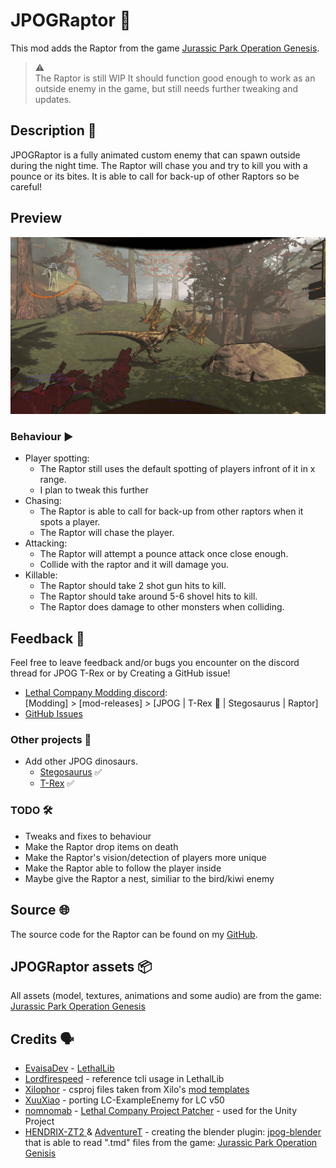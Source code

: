 # JPOGRaptor 🦖

This mod adds the Raptor from the game [Jurassic Park Operation Genesis](https://en.wikipedia.org/wiki/Jurassic_Park:_Operation_Genesis).

> ⚠️  
> The Raptor is still WIP
> It should function good enough to work as an outside enemy in the game, but still needs further tweaking and updates.

## Description 📃
JPOGRaptor is a fully animated custom enemy that can spawn outside during the night time.
The Raptor will chase you and try to kill you with a pounce or its bites. It is able to call for back-up of other Raptors so be careful!

## Preview

![JPOGRaptor on VOW](https://raw.githubusercontent.com/347956/JPOGRaptor/refs/heads/main/Screenshots/20250613000856_1.jpg)

### Behaviour ▶️
- Player spotting:
	- The Raptor still uses the default spotting of players infront of it in x range.
    - I plan to tweak this further
- Chasing:
    - The Raptor is able to call for back-up from other raptors when it spots a player.
	- The Raptor will chase the player.
- Attacking:
	- The Raptor will attempt a pounce attack once close enough.
    - Collide with the raptor and it will damage you.
- Killable:
	- The Raptor should take 2 shot gun hits to kill.
    - The Raptor should take around 5-6 shovel hits to kill.
    - The Raptor does damage to other monsters when colliding.

## Feedback 📢
Feel free to leave feedback and/or bugs you encounter on the discord thread for JPOG T-Rex or by Creating a GitHub issue!  
- [Lethal Company Modding discord](https://discord.com/channels/1168655651455639582/1267152262602555473):  
	[Modding] > [mod-releases] > [JPOG | T-Rex 🦖 | Stegosaurus | Raptor] 
- [GitHub Issues](https://github.com/347956/JPOGRaptor/issues)

### Other projects 💭
- Add other JPOG dinosaurs.
	- [Stegosaurus](https://thunderstore.io/c/lethal-company/p/347956/JPOGStegosaurus/) ✅
	- [T-Rex](https://thunderstore.io/c/lethal-company/p/347956/JPOGTrex/) ✅

### TODO 🛠️
- Tweaks and fixes to behaviour
- Make the Raptor drop items on death
- Make the Raptor's vision/detection of players more unique
- Make the Raptor able to follow the player inside
- Maybe give the Raptor a nest, similiar to the bird/kiwi enemy

## Source 🌐
The source code for the Raptor can be found on my [GitHub](https://github.com/347956/JPOGRaptor).

## JPOGRaptor assets 📦
All assets (model, textures, animations and some audio) are from the game:
[Jurassic Park Operation Genesis](https://en.wikipedia.org/wiki/Jurassic_Park:_Operation_Genesis)

## Credits 🗣️
- [EvaisaDev](https://github.com/EvaisaDev) - [LethalLib](https://github.com/EvaisaDev/LethalLib)  
- [Lordfirespeed](https://github.com/Lordfirespeed) - reference tcli usage in LethalLib  
- [Xilophor](https://github.com/Xilophor) - csproj files taken from Xilo's [mod templates](https://github.com/Xilophor/Lethal-Company-Mod-Templates)  
- [XuuXiao](https://github.com/XuuXiao/) - porting LC-ExampleEnemy for LC v50  
- [nomnomab](https://github.com/nomnomab) - [Lethal Company Project Patcher](https://github.com/nomnomab/lc-project-patcher) - used for the Unity Project
- [HENDRIX-ZT2 ](https://github.com/HENDRIX-ZT2) & [AdventureT](https://github.com/AdventureT) - creating the blender plugin: [jpog-blender](https://github.com/HENDRIX-ZT2/jpog-blender) that is able to read ".tmd" files from the game: [Jurassic Park Operation Genisis](https://en.wikipedia.org/wiki/Jurassic_Park:_Operation_Genesis)
